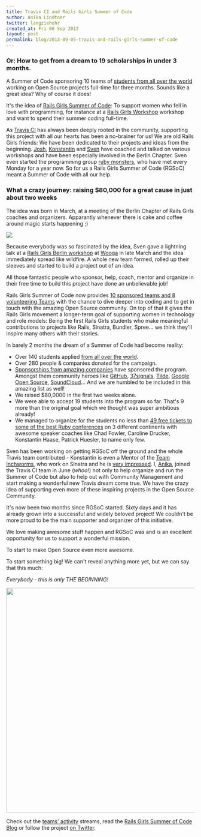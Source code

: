```yaml
---
title: Travis CI and Rails Girls Summer of Code
author: Anika Lindtner
twitter: langziehohr
created_at: Fri 06 Sep 2013 
layout: post
permalink: blog/2013-09-05-travis-and-rails-girls-summer-of-code
---
```


### Or: How to get from a dream to 19 scholarships in under 3 months.

A Summer of Code sponsoring 10 teams of
[students from all over the world](http://railsgirlssummerofcode.org/students)
working on Open Source projects full-time for three months. Sounds like a great idea? Why of course it does!

It's the idea of [Rails Girls Summer of Code](http://railsgirlssummerofcode.org): To support women who fell in love with programming, for instance at a [Rails Girls Workshop](http://railsgirls.com) workshop and want to spend their summer coding full-time.

As [Travis CI](http://travis-ci.org) has always been deeply rooted in the community, supporting this project with all our hearts has been a no-brainer for us! We are old Rails Girls friends: We have been dedicated to their projects and ideas from the beginning. [Josh](https://twitter.com/j2h), [Konstantin](https://twitter.com/konstantinhaase) and [Sven](https://twitter.com/svenfuchs) have coached and talked on various workshops and have been especially involved in the Berlin Chapter. Sven even started the programming group [ruby monsters](https://github.com/rubymonsters), who have met every Monday for a year now. So for us a Rails Girls Summer of Code (RGSoC) meant a Summer of Code with all our help.


### What a crazy journey: raising $80,000 for a great cause in just about two weeks

The idea was born in March, at a meeting of the Berlin Chapter of Rails Girls coaches and organizers. Apparantly whenever there is cake and coffee around magic starts happening ;)

![](https://f.cloud.github.com/assets/1711357/727474/4d9eeafa-e19a-11e2-98a2-d223cfed77c7.png)

Because everybody was so fascinated by the idea, Sven gave a lightning talk at a
[Rails Girls Berlin workshop](http://railsgirlsberlin.de/2013/04/01/review-follow-up-workshop-march-2013)
at [Wooga](http://wooga.com) in late March and the idea immediately spread like wildfire. A whole new team formed, rolled up their sleeves and started to build a project out of an idea. 

All those fantastic people who sponsor, help, coach, mentor and organize in their free time to build this project have done an unbelievable job!

Rails Girls Summer of Code now provides [10 sponsored teams and 8 volunteering Teams](http://teams.railsgirlssummerofcode.org/teams)
with the chance to dive deeper into coding and to get in touch with the amazing
Open Source community. On top of that it gives the Rails Girls movement a longer-term goal of supporting women in technology and role models: Being the first Rails Girls students who make meaningful contributions to projects like Rails, Sinatra, Bundler, Spree... we think they'll inspire many others with their stories.

In barely 2 months the dream of a Summer of Code had become reality:

* Over 140 students applied [from all over the world](http://railsgirlssummerofcode.org/students).
* Over 280 people & companies donated for the campaign.
* [Sponsorships from amazing companies](http://railsgirlssummerofcode.org/campaign)
  have sponsored the program. Amongst them community heroes like
  [GitHub](http://github.com),
  [37signals](http://37signals.com),
  [Tilde](http://tilde.io),
  [Google Open Source](https://developers.google.com/open-source),
  [SoundCloud](http://soundcloud.com)...
And we are humbled to be included in this amazing list as well!
* We raised $80,0000 in the first two weeks alone.
* We were able to accept 19 students into the program so far. That's 9 more than the original goal which we thought was super ambitious already!
* We managed to organize for the students no less than [49 free tickets to some of the best Ruby conferences](http://railsgirlssummerofcode.org/blog/the-big-conferenc-raffle-winners/) on 3 different continents with awesome speaker coaches like Chad Fowler, Caroline Drucker, Konstantin Haase, Patrick Huesler, to name only few.

Sven has been working on getting RGSoC off the ground and the whole Travis team contributed - Konstantin is even a Mentor of the [Team Inchworms](http://teams.railsgirlssummerofcode.org/teams/1), who work on Sinatra and he is [very impressed](http://inchworms.net/blog/2013-08-26-busy-monday/).
I, [Anika](https://twitter.com/langziehohr), joined the Travis CI team in June (*whoa!*) not only to help organize and run the Summer of Code but also to help out with Community Management and start making a wonderful new Travis dream come true. We have the crazy idea of supporting even more of these inspiring projects in the Open Source Community.

It's now been two months since RGSoC started. Sixty days and it has already grown into a successful and widely beloved project! We couldn't be more proud to be the main supporter and organizer of this initiative.

We love making awesome stuff happen and RGSoC was and is an excellent opportunity for us to support a wonderful mission. 

To start to make Open Source even more awesome. 

To start something big!
We can't reveal anything more yet, but we can say that this much: 

*Everybody - this is only THE BEGINNING!*

<img src="https://f.cloud.github.com/assets/1711357/792560/1d1326d8-eba6-11e2-8fb3-2de8298fb07b.png" width="600">

Check out the [teams' activity](http://teams.railsgirlssummerofcode.org) streams,
read the [Rails Girls Summer of Code Blog](http://railsgirlssummerofcode.org/blog) or
follow the project [on Twitter](https://twitter.com/railsgirlssoc).
